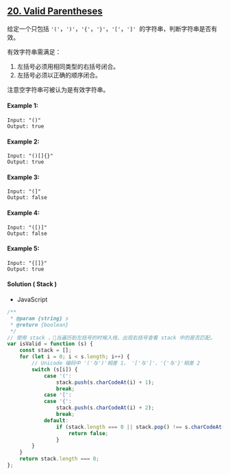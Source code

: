 ## [20. Valid Parentheses](https://leetcode.com/problems/valid-parentheses/)

给定一个只包括 `'('`，`')'`，`'{'`，`'}'`，`'['`，`']'`  的字符串，判断字符串是否有效。

有效字符串需满足：

1. 左括号必须用相同类型的右括号闭合。
2. 左括号必须以正确的顺序闭合。

注意空字符串可被认为是有效字符串。

#### Example 1:

```text
Input: "()"
Output: true
```

#### Example 2:

```text
Input: "()[]{}"
Output: true
```

#### Example 3:

```text
Input: "(]"
Output: false
```

#### Example 4:

```text
Input: "([)]"
Output: false
```

#### Example 5:

```text
Input: "{[]}"
Output: true
```

#### Solution ( **Stack** )

-   JavaScript

```javascript
/**
 * @param {string} s
 * @return {boolean}
 */
// 使用 stack ，当遍历到左括号的时候入栈，出现右括号查看 stack 中的是否匹配。
var isValid = function (s) {
    const stack = [];
    for (let i = 0; i < s.length; i++) {
        // Unicode 编码中 '('与')'相差 1， '['与']'、'{'与'}'相差 2
        switch (s[i]) {
            case '(':
                stack.push(s.charCodeAt(i) + 1);
                break;
            case '[':
            case '{':
                stack.push(s.charCodeAt(i) + 2);
                break;
            default:
                if (stack.length === 0 || stack.pop() !== s.charCodeAt(i)) {
                    return false;
                }
        }
    }
    return stack.length === 0;
};
```
